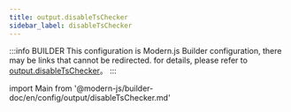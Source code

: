 ```yaml
---
title: output.disableTsChecker
sidebar_label: disableTsChecker
---
```


:::info BUILDER
This configuration is Modern.js Builder configuration, there may be links that cannot be redirected. for details, please refer to [output.disableTsChecker](https://modernjs.dev/builder/zh/api/config-output.html#output-disabletschecker)。
:::

import Main from '@modern-js/builder-doc/en/config/output/disableTsChecker.md'

<Main />
